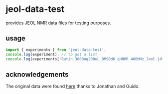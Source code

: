 # jeol-data-test

provides JEOL NMR data files for testing purposes.

## usage

```js
import { experiments } from 'jeol-data-test';
console.log(experiment); // to get a list
console.log(experiments['Rutin_3080ug200uL_DMSOd6_qHNMR_400MHz_Jeol.jdf']); // to get a buffer with proton data

```
## acknowledgements
The original data were found [here](https://dataverse.harvard.edu/dataset.xhtml?persistentId=doi:10.7910/DVN/ZAZDNM) thanks to Jonathan and Guido.
